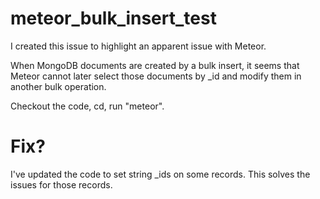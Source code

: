 # meteor_bulk_insert_test

I created this issue to highlight an apparent issue with Meteor.

When MongoDB documents are created by a bulk insert, it seems that Meteor cannot later select those documents by \_id and modify them in another bulk operation.

Checkout the code, cd, run "meteor".

# Fix?

I've updated the code to set string \_ids on some records. This solves the issues for those records.
